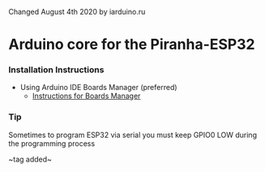 Changed August 4th 2020 by iarduino.ru

# Arduino core for the Piranha-ESP32

### Installation Instructions
- Using Arduino IDE Boards Manager (preferred)
  + [Instructions for Boards Manager](docs/arduino-ide/boards_manager.md)

### Tip

Sometimes to program ESP32 via serial you must keep GPIO0 LOW during the programming process

~tag added~
